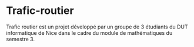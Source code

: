 # Trafic-routier
Trafic routier est un projet développé par un groupe de 3 étudiants du DUT informatique de Nice dans le cadre du module de mathématiques du semestre 3. 
